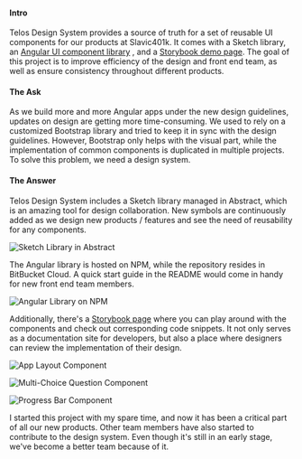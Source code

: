 #### Intro

Telos Design System provides a source of truth for a set of reusable UI components for our products at Slavic401k. It comes with a Sketch library, an
[Angular UI component library](https://www.npmjs.com/package/telos-design-system)
, and a
[Storybook demo page](https://tds-bak.vercel.app). The goal of this project is to improve efficiency of the design and front end team, as well as ensure consistency throughout different products.

#### The Ask

As we build more and more Angular apps under the new design guidelines, updates on design are getting more time-consuming. We used to rely on a customized Bootstrap library and tried to keep it in sync with the design guidelines. However, Bootstrap only helps with the visual part, while the implementation of common components is duplicated in multiple projects. To solve this problem, we need a design system.

#### The Answer

Telos Design System includes a Sketch library managed in Abstract, which is an amazing tool for design collaboration. New symbols are continuously added as we design new products / features and see the need of reusability for any components.

![Sketch Library in Abstract](./assets/img/tds-sketch-lib.png 'Sketch Library in Abstract')

The Angular library is hosted on NPM, while the repository resides in BitBucket Cloud. A quick start guide in the README would come in handy for new front end team members.

![Angular Library on NPM](./assets/img/tds-npm.png 'Angular Library on NPM')

Additionally, there's a [Storybook page](https://tds-bak.vercel.app) where you can play around with the components and check out corresponding code snippets. It not only serves as a documentation site for developers, but also a place where designers can review the implementation of their design.

![App Layout Component](./assets/img/tds-1.gif 'App Layout Component')

![Multi-Choice Question Component](./assets/img/tds-2.gif 'Multi-Choice Question Component')

![Progress Bar Component](./assets/img/tds-3.gif 'Progress Bar Component')

I started this project with my spare time, and now it has been a critical part of all our new products. Other team members have also started to contribute to the design system. Even though it's still in an early stage, we've become a better team because of it.
